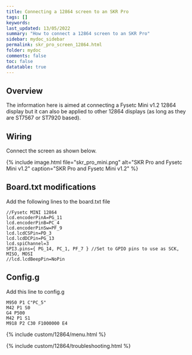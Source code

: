 ```yaml
---
title: Connecting a 12864 screen to an SKR Pro
tags: []
keywords: 
last_updated: 13/05/2022
summary: "How to connect a 12864 screen to an SKR Pro"
sidebar: mydoc_sidebar
permalink: skr_pro_screen_12864.html
folder: mydoc
comments: false
toc: false
datatable: true
---
```


## Overview

The information here is aimed at connecting a Fysetc Mini v1.2 12864 display but it can also be applied to other 12864 displays (as long as they are ST7567 or ST7920 based).  

## Wiring

Connect the screen as shown below.  

{% include image.html file="skr_pro_mini.png" alt="SKR Pro and Fysetc Mini v1.2" caption="SKR Pro and Fysetc Mini v1.2" %}

## Board.txt modifications

Add the following lines to the board.txt file

```text
//Fysetc MINI 12864
lcd.encoderPinA=PG_11
lcd.encoderPinB=PC_4
lcd.encoderPinSw=PF_9
lcd.lcdCSPin=PD_3
lcd.lcdDCPin=PG_13
lcd.spiChannel=3
SPI3.pins={ PG_14, PC_1, PF_7 } //Set to GPIO pins to use as SCK, MISO, MOSI
//lcd.lcdBeepPin=NoPin
```

## Config.g

Add this line to config.g

```text
M950 P1 C"PC_5"
M42 P1 S0
G4 P500
M42 P1 S1
M918 P2 C30 F1000000 E4
```

{% include custom/12864/menu.html %}

{% include custom/12864/troubleshooting.html %}
